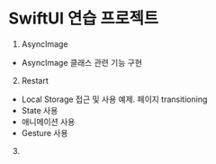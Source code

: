 # SwiftUI 연습 프로젝트

1. AsyncImage 
  - AsyncImage 클래스 관련 기능 구현

2. Restart
  - Local Storage 접근 및 사용 예제. 페이지 transitioning
  - State 사용
  - 애니메이션 사용
  - Gesture 사용

3. 

